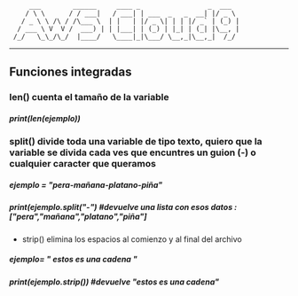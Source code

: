          ___        ______     ____ _                 _  ___  
        / \ \      / / ___|   / ___| | ___  _   _  __| |/ _ \ 
       / _ \ \ /\ / /\___ \  | |   | |/ _ \| | | |/ _` | (_) |
      / ___ \ V  V /  ___) | | |___| | (_) | |_| | (_| |\__, |
     /_/   \_\_/\_/  |____/   \____|_|\___/ \__,_|\__,_|  /_/ 
 ----------------------------------------------------------------- 


## Funciones integradas

### len() cuenta el tamaño de la variable 
##### print(len(ejemplo))
### split() divide toda una variable de tipo texto, quiero que la variable se divida cada ves que encuntres un guion (-) o cualquier caracter que queramos 
##### ejemplo = "pera-mañana-platano-piña"
##### print(ejemplo.split("-") #devuelve una lista con esos datos : ["pera","mañana","platano","piña"]

+ strip() elimina los espacios al comienzo y al final del archivo
##### ejemplo= "          estos es una cadena    "
##### print(ejemplo.strip()) #devuelve "estos es una cadena"
